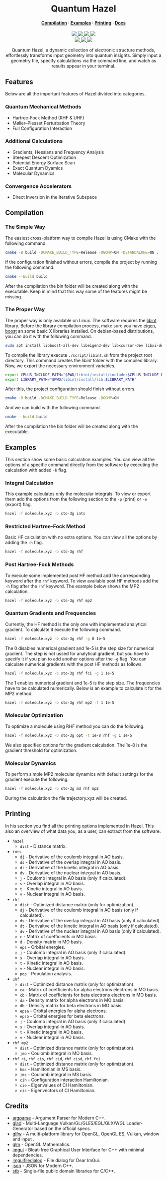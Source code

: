 <h1 align="center">Quantum Hazel</h1>

<h4 align="center">
  <a href="https://github.com/tjira/hazel#%EF%B8%8F-compilation">Compilation</a>
  ·
  <a href="https://github.com/tjira/hazel#%EF%B8%8F-examples">Examples</a>
  ·
  <a href="https://github.com/tjira/hazel#%EF%B8%8F-printing">Printing</a>
  ·
  <a href="https://tjira.github.io/hazel/">Docs</a>
</h4>

<p align="center">
    <a href="https://github.com/tjira/hazel/pulse">
        <img src="https://img.shields.io/github/last-commit/tjira/hazel?style=for-the-badge"/>
    </a>
    <a href="https://github.com/tjira/hazel/blob/master/LICENSE.md">
        <img src="https://img.shields.io/github/license/tjira/hazel?style=for-the-badge"/>
    </a>
    <a href="https://github.com/tjira/hazel/stargazers">
        <img src="https://img.shields.io/github/stars/tjira/hazel?style=for-the-badge"/>
    </a>
    <a href="https://github.com/tjira/hazel/releases/latest">
        <img src="https://img.shields.io/github/v/release/tjira/hazel?display_name=tag&style=for-the-badge"/>
    </a>
    <br>
    <a href="https://github.com/tjira/hazel">
        <img src="https://tokei.rs/b1/github/tjira/hazel?category=code&style=for-the-badge"/>
    </a>
    <a href="https://github.com/tjira/hazel">
        <img src="https://img.shields.io/github/languages/code-size/tjira/hazel?style=for-the-badge"/>
    </a>
    <a href="https://github.com/tjira/hazel/releases/latest">
        <img src="https://img.shields.io/github/downloads/tjira/hazel/total?style=for-the-badge"/>
    </a>
</p>

<p align="center">
Quantum Hazel, a dynamic collection of electronic structure methods, effortlessly transforms input geometry into quantum insights. Simply input a geometry file, specify calculations via the command line, and watch as results appear in your terminal.
</p>

## Features

Below are all the important features of Hazel divided into categories.

### Quantum Mechanical Methods

* Hartree-Fock Method (RHF & UHF)
* Møller–Plesset Perturbation Theory
* Full Configuration Interaction

### Additional Calculations

* Gradients, Hessians and Frequency Analysis
* Steepest Descent Optimization
* Potential Energy Surface Scan
* Exact Quantum Dyamics
* Molecular Dynamics

### Convergence Accelerators

* Direct Inversion in the Iterative Subspace

## Compilation

### The Simple Way

The easiest cross-platform way to compile Hazel is using CMake with the following command.

```bash
cmake -B build -DCMAKE_BUILD_TYPE=Release -DGOMP=ON -DSTANDALONE=ON .
```

If the configuration finished without errors, compile the project by running the following command.

```bash
cmake --build build
```

After the compilation the bin folder will be created along with the executable. Keep in mind that this way some of the features might be missing.

### The Proper Way

The proper way is only available on Linux. The software requires the [libint](https://github.com/evaleev/libint) library. Before the library compilation process, make sure you have [eigen](https://gitlab.com/libeigen/eigen), [boost](https://github.com/boostorg/boost) an some basic X libraries installed. On debian-based distributions, you can do it with the following command.

```bash
sudo apt install libboost-all-dev libeigen3-dev libxcursor-dev libxi-dev libxinerama-dev libxrandr-dev
```

To compile the library execute `./script/libint.sh` from the project root directory. This command creates the *libint* folder with the compiled library. Now, we export the necessary environment variables.

```bash
export CPLUS_INCLUDE_PATH="$PWD/libint/install/include:$CPLUS_INCLUDE_PATH"
export LIBRARY_PATH="$PWD/libint/install/lib:$LIBRARY_PATH"
```

After this, the project configuration should finish without errors.

```bash
cmake -B build -DCMAKE_BUILD_TYPE=Release -DGOMP=ON .
```

And we can build with the following command.

```bash
cmake --build build
```

After the compilation the bin folder will be created along with the executable.

## Examples

This section show some basic calculation examples. You can view all the options of a specific command directly from the software by executing the calculation with added `-h` flag.

### Integral Calculation

This example calculates only the molecular integrals. To view or export them add the options from the following section to the `-p` (print) or `-e` (export) flag.

```bash
hazel -f molecule.xyz -b sto-3g ints
```

### Restricted Hartree-Fock Method

Basic HF calculation with no extra options. You can view all the options by adding the `-h` flag.

```bash
hazel -f molecule.xyz -b sto-3g rhf
```

### Post Hartree-Fock Methods

To execute some implemented post HF method add the corresponding keyword after the `rhf` keyword. To view available post HF methods add the `-h` flag after the `rhf` keyword. The example below shows the MP2 calculation.

```bash
hazel -f molecule.xyz -b sto-3g rhf mp2
```

### Quantum Gradients and Frequencies

Currently, the HF method is the only one with implemented analytical gradient. To calculate it execute the following command.

```bash
hazel -f molecule.xyz -b sto-3g rhf -g 0 1e-5
```

The 0 disables numerical gradient and 1e-5 is the step size for numerical gradient. The step is not ussed for analytical gradient, but you have to specify it if you plan to add another options after the `-g` flag. You can calculate numerical gradients with the post HF methods as follows.

```bash
hazel -f molecule.xyz -b sto-3g rhf fci -g 1 1e-5
```

The 1 enables numerical gradient and 1e-5 is the step size. The frequencies have to be calculated numerically. Below is an example to calculate it for the MP2 method.

```bash
hazel -f molecule.xyz -b sto-3g rhf mp2 -f 1 1e-5
```

### Molecular Optimization

To optimize a molecule using RHF method you can do the following. 

```bash
hazel -f molecule.xyz -b sto-3g opt -t 1e-8 rhf -g 1 1e-5
```

We also specified options for the gradient calculation. The 1e-8 is the gradient threshold for optimization.

### Molecular Dynamics

To perform simple MP2 molecular dynamics with default settings for the gradient execute the following.

```bash
hazel -f molecule.xyz -b sto-3g md rhf mp2
```

During the calculation the file trajectory.xyz will be created.

## Printing

In his section you find all the printing options implemented in Hazel. This also an overview of what data you, as a user, can extract from the software.

* `hazel`
    * `dist` - Distance matrix.
* `ints`
    * `dj` - Derivative of the coulomb integral in AO basis.
    * `ds` - Derivative of the overlap integral in AO basis.
    * `dt` - Derivaitve of the kinetic integral in AO basis.
    * `dv` - Derivative of the nuclear integral in AO basis.
    * `j` - Coulomb integral in AO basis (only if calculated).
    * `s` - Overlap integral in AO basis.
    * `t` - Kinetic integral in AO basis.
    * `v` - Nuclear integral in AO basis.
* `rhf`
    * `dist` - Optimized distance matrix (only for optimization).
    * `dj` - Derivative of the coulomb integral in AO basis (only if calculated).
    * `ds` - Derivative of the overlap integral in AO basis (only if calculated).
    * `dt` - Derivaitve of the kinetic integral in AO basis (only if calculated).
    * `dv` - Derivative of the nuclear integral in AO basis (only if calculated).
    * `c` - Matrix of coefficients in MO basis.
    * `d` - Density matrix in MO basis.
    * `eps` - Orbital energies.
    * `j` - Coulomb integral in AO basis (only if calculated).
    * `s` - Overlap integral in AO basis.
    * `t` - Kinetic integral in AO basis.
    * `v` - Nuclear integral in AO basis.
    * `pop` - Population analysis.
* `uhf`
    * `dist` - Optimized distance matrix (only for optimization).
    * `ca` - Matrix of coefficients for alpha electrons electrons in MO basis.
    * `cb` - Matrix of coefficients for beta electrons electrons in MO basis.
    * `da` - Density matrix for alpha electrons in MO basis.
    * `db` - Density matrix for beta electrons in MO basis.
    * `epsa` - Orbital energies for alpha electrons.
    * `epsb` - Orbital energies for beta electrons.
    * `j` - Coulomb integral in AO basis (only if calculated).
    * `s` - Overlap integral in AO basis.
    * `t` - Kinetic integral in AO basis.
    * `v` - Nuclear integral in AO basis.
* `rhf mp2`
    * `dist` - Optimized distance matrix (only for optimization).
    * `jmo` - Coulomb integral in MO basis.
* `rhf ci`, `rhf cis`, `rhf cid`, `rhf cisd`, `rhf fci`
    * `dist` - Optimized distance matrix (only for optimization).
    * `hms` - Hamiltonian in MS basis.
    * `jms` - Coulomb integral in MS basis.
    * `cih` - Configuration interaction Hamiltonian.
    * `cie` - Eigenvalues of CI Hamiltonian.
    * `cic` - Eigenvectors of CI Hamiltonian.

## Credits

* [argparse](https://github.com/p-ranav/argparse) - Argument Parser for Modern C++.
* [glad](https://github.com/Dav1dde/glad) - Multi-Language Vulkan/GL/GLES/EGL/GLX/WGL Loader-Generator based on the official specs.
* [glfw](https://github.com/glfw/glfw) - A multi-platform library for OpenGL, OpenGL ES, Vulkan, window and input .
* [glm](https://github.com/g-truc/glm) - OpenGL Mathematics.
* [imgui](https://github.com/ocornut/imgui) - Bloat-free Graphical User Interface for C++ with minimal dependencies.
* [imguifiledialog](https://github.com/aiekick/ImGuiFileDialog) - File dialog for Dear ImGui.
* [json](https://github.com/nlohmann/json) - JSON for Modern C++.
* [stb](https://github.com/nothings/stb) - Single-file public domain libraries for C/C++.
